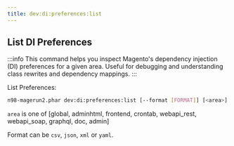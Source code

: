 ```yaml
---
title: dev:di:preferences:list
---
```


## List DI Preferences

:::info
This command helps you inspect Magento's dependency injection (DI) preferences for a given area. Useful for debugging and understanding class rewrites and dependency mappings.
:::

List Preferences:

```sh
n98-magerun2.phar dev:di:preferences:list [--format [FORMAT]] [<area>]
```

`area` is one of [global, adminhtml, frontend, crontab, webapi_rest, webapi_soap, graphql, doc, admin]

Format can be `csv`, `json`, `xml` or `yaml`.
